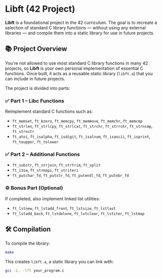 # Libft (42 Project)

**Libft** is a foundational project in the 42 curriculum. The goal is to recreate a selection of standard C library functions — without using any external libraries — and compile them into a static library for use in future projects.

## 📚 Project Overview

You're not allowed to use most standard C library functions in many 42 projects, so **Libft** is your own personal implementation of essential C functions. Once built, it acts as a reusable static library (`libft.a`) that you can include in future projects.

The project is divided into parts:

### ✅ Part 1 – Libc Functions

Reimplement standard C functions such as:

- `ft_memset`, `ft_bzero`, `ft_memcpy`, `ft_memmove`, `ft_memchr`, `ft_memcmp`
- `ft_strlen`, `ft_strlcpy`, `ft_strlcat`, `ft_strchr`, `ft_strrchr`, `ft_strncmp`, `ft_strnstr`
- `ft_atoi`, `ft_isalpha`, `ft_isdigit`, `ft_isalnum`, `ft_isascii`, `ft_isprint`, `ft_toupper`, `ft_tolower`

### ✅ Part 2 – Additional Functions

- `ft_substr`, `ft_strjoin`, `ft_strtrim`, `ft_split`
- `ft_itoa`, `ft_strmapi`, `ft_striteri`
- `ft_putchar_fd`, `ft_putstr_fd`, `ft_putendl_fd`, `ft_putnbr_fd`

### ⚙️ Bonus Part (Optional)

If completed, also implement linked list utilities:

- `ft_lstnew`, `ft_lstadd_front`, `ft_lstsize`, `ft_lstlast`
- `ft_lstadd_back`, `ft_lstdelone`, `ft_lstclear`, `ft_lstiter`, `ft_lstmap`

## 🛠 Compilation

To compile the library:

```bash
make
```

This creates `libft.a`, a static library you can link with:

```bash
gcc -L. -lft your_program.c
```

